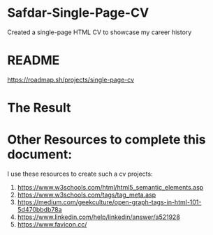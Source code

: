 # Safdar-Single-Page-CV
Created a single-page HTML CV to showcase my career history

# README
https://roadmap.sh/projects/single-page-cv

# The Result
 

# Other Resources to complete this document:
I use these resources to create such a cv projects:
1)	https://www.w3schools.com/html/html5_semantic_elements.asp
2)  https://www.w3schools.com/tags/tag_meta.asp
3)	https://medium.com/geekculture/open-graph-tags-in-html-101-5d470bbdb78a
4)	https://www.linkedin.com/help/linkedin/answer/a521928
5)  https://www.favicon.cc/